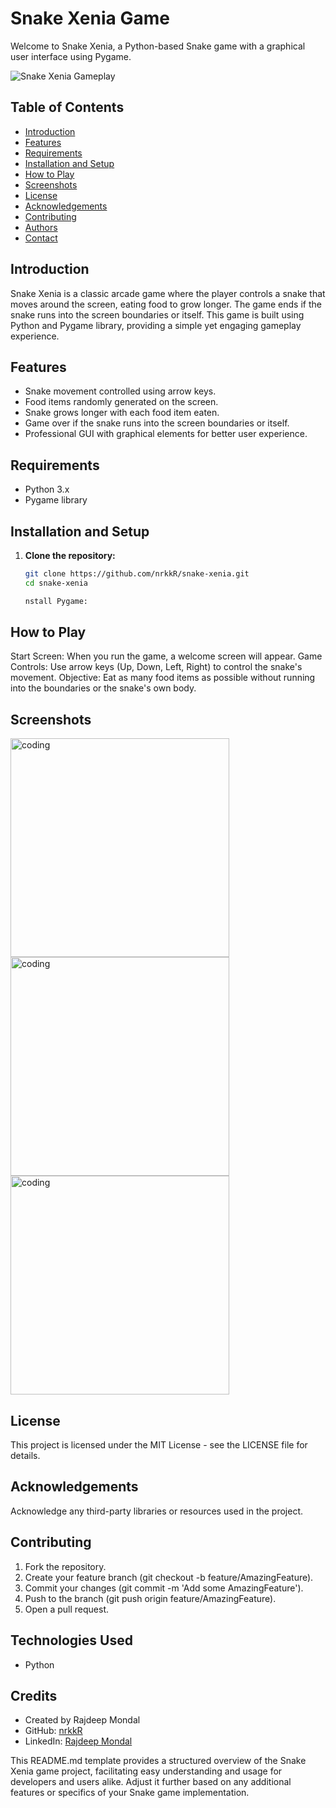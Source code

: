 # Snake Xenia Game

Welcome to Snake Xenia, a Python-based Snake game with a graphical user interface using Pygame.

![Snake Xenia Gameplay](./screenshots/gameplay.gif)

## Table of Contents

- [Introduction](#introduction)
- [Features](#features)
- [Requirements](#requirements)
- [Installation and Setup](#installation-and-setup)
- [How to Play](#how-to-play)
- [Screenshots](#screenshots)
- [License](#license)
- [Acknowledgements](#acknowledgements)
- [Contributing](#contributing)
- [Authors](#authors)
- [Contact](#contact)

## Introduction

Snake Xenia is a classic arcade game where the player controls a snake that moves around the screen, eating food to grow longer. The game ends if the snake runs into the screen boundaries or itself. This game is built using Python and Pygame library, providing a simple yet engaging gameplay experience.

## Features

- Snake movement controlled using arrow keys.
- Food items randomly generated on the screen.
- Snake grows longer with each food item eaten.
- Game over if the snake runs into the screen boundaries or itself.
- Professional GUI with graphical elements for better user experience.

## Requirements

- Python 3.x
- Pygame library

## Installation and Setup

1. **Clone the repository:**

   ```bash
   git clone https://github.com/nrkkR/snake-xenia.git
   cd snake-xenia

   nstall Pygame:

## How to Play
Start Screen: When you run the game, a welcome screen will appear.
Game Controls: Use arrow keys (Up, Down, Left, Right) to control the snake's movement.
Objective: Eat as many food items as possible without running into the boundaries or the snake's own body.

## Screenshots
<img align="center" alt="coding" width="350" src="https://github.com/nrkkR/Python_My-Snake-Xenia/blob/main/My%20Snake%20Xenia%20_%20Welcome%20screen.png">
<img align="center" alt="coding" width="350" src="https://github.com/nrkkR/JS_Tic-Tac-Toe-Game/blob/main/tictactoe_JS_startup%20menu.png">
<img align="center" alt="coding" width="350" src="https://github.com/nrkkR/JS_Tic-Tac-Toe-Game/blob/main/tictactoe_JS_startup%20menu.png">


## License
This project is licensed under the MIT License - see the LICENSE file for details.

## Acknowledgements
Acknowledge any third-party libraries or resources used in the project.

## Contributing
1. Fork the repository.
2. Create your feature branch (git checkout -b feature/AmazingFeature).
3. Commit your changes (git commit -m 'Add some AmazingFeature').
4. Push to the branch (git push origin feature/AmazingFeature).
5. Open a pull request.

## Technologies Used

- Python



## Credits

- Created by Rajdeep Mondal
- GitHub: [nrkkR](https://github.com/nrkkR)
- LinkedIn: [Rajdeep Mondal](https://www.linkedin.com/in/rajdeep-mondal-a277a9317/)


  
This README.md template provides a structured overview of the Snake Xenia game project, facilitating easy understanding and usage for developers and users alike. Adjust it further based on any additional features or specifics of your Snake game implementation.

